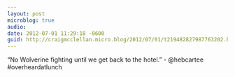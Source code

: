 ```yaml
---
layout: post
microblog: true
audio: 
date: 2012-07-01 11:29:18 -0600
guid: http://craigmcclellan.micro.blog/2012/07/01/t219482827987763202.html
---
```

“No Wolverine fighting until we get back to the hotel.” - @hebcartee #overheardatlunch

